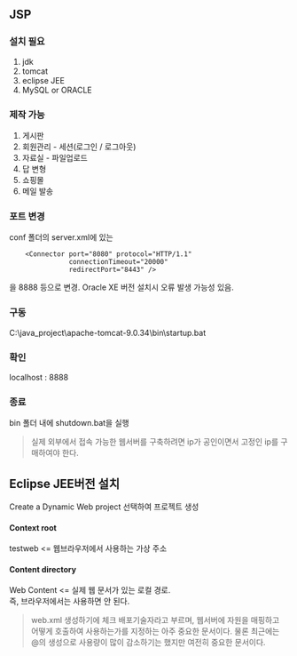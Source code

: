 ## JSP
### 설치 필요
1. jdk
2. tomcat
3. eclipse JEE
4. MySQL or ORACLE

### 제작 가능
1. 게시판
2. 회원관리 - 세션(로그인 / 로그아웃)
3. 자료실 - 파일업로드
4. 답 변형
5. 쇼핑몰
6. 메일 발송

### 포트 변경
conf 폴더의 server.xml에 있는 
```
    <Connector port="8080" protocol="HTTP/1.1"
               connectionTimeout="20000"
               redirectPort="8443" />
```
을 8888 등으로 변경. Oracle XE 버전 설치시 오류 발생 가능성 있음.

### 구동
C:\java_project\apache-tomcat-9.0.34\bin\startup.bat

### 확인
localhost : 8888

### 종료
bin 폴더 내에 shutdown.bat을 실행

> 실제 외부에서 접속 가능한 웹서버를 구축하려면 ip가 공인이면서 고정인 ip를 구매하여야 한다.

## Eclipse JEE버전 설치
Create a Dynamic Web project 선택하여 프로젝트 생성

#### Context root
testweb <= 웹브라우저에서 사용하는 가상 주소

#### Content directory
Web Content <= 실제 웹 문서가 있는 로컬 경로.       
즉, 브라우저에서는 사용하면 안 된다.

> web.xml 생성하기에 체크
> 배포기술자라고 부르며, 웹서버에 자원을 매핑하고 어떻게 호출하여 사용하는가를 지정하는 아주 중요한 문서이다. 물론 최근에는 @의 생성으로 사용량이 많이 감소하기는 했지만 여전히 중요한 문서이다.
